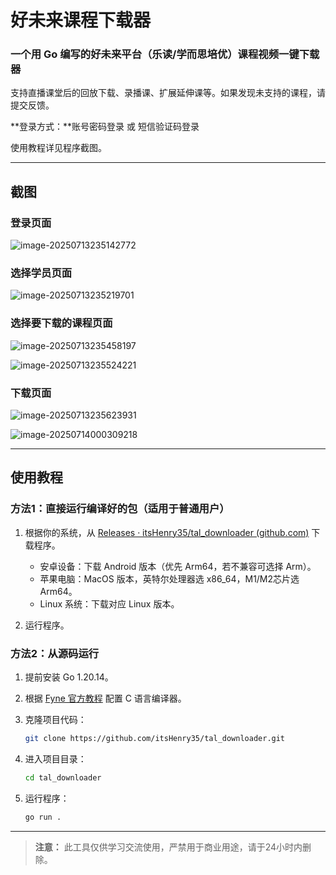 # 好未来课程下载器

### 一个用 Go 编写的好未来平台（乐读/学而思培优）课程视频一键下载器

支持直播课堂后的回放下载、录播课、扩展延伸课等。如果发现未支持的课程，请提交反馈。

**登录方式：**账号密码登录 或 短信验证码登录

使用教程详见程序截图。

---

## 截图

### 登录页面

![image-20250713235142772](https://cdn.itshenryz.com/image-20250713235142772.png)

### 选择学员页面

![image-20250713235219701](https://cdn.itshenryz.com/image-20250713235219701.png)

### 选择要下载的课程页面

![image-20250713235458197](https://cdn.itshenryz.com/image-20250713235458197.png)

![image-20250713235524221](https://cdn.itshenryz.com/image-20250713235524221.png)

### 下载页面

![image-20250713235623931](https://cdn.itshenryz.com/image-20250713235623931.png)

![image-20250714000309218](https://cdn.itshenryz.com/image-20250714000309218.png)

---

## 使用教程

### 方法1：直接运行编译好的包（适用于普通用户）

1. 根据你的系统，从 [Releases · itsHenry35/tal_downloader (github.com)](https://github.com/itsHenry35/tal_downloader/releases) 下载程序。

   - 安卓设备：下载 Android 版本（优先 Arm64，若不兼容可选择 Arm）。
   - 苹果电脑：MacOS 版本，英特尔处理器选 x86_64，M1/M2芯片选 Arm64。
   - Linux 系统：下载对应 Linux 版本。

2. 运行程序。

### 方法2：从源码运行

1. 提前安装 Go 1.20.14。
2. 根据 [Fyne 官方教程](https://docs.fyne.io/started/) 配置 C 语言编译器。
3. 克隆项目代码：
   ```bash
   git clone https://github.com/itsHenry35/tal_downloader.git

4. 进入项目目录：

   ```bash
   cd tal_downloader
   ```
5. 运行程序：

   ```bash
   go run .
   ```

---

> **注意：**
> 此工具仅供学习交流使用，严禁用于商业用途，请于24小时内删除。